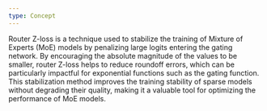 ```yaml
---
type: Concept
---
```


Router Z-loss is a technique used to stabilize the training of Mixture of Experts (MoE) models by penalizing large logits entering the gating network. By encouraging the absolute magnitude of the values to be smaller, router Z-loss helps to reduce roundoff errors, which can be particularly impactful for exponential functions such as the gating function. This stabilization method improves the training stability of sparse models without degrading their quality, making it a valuable tool for optimizing the performance of MoE models.